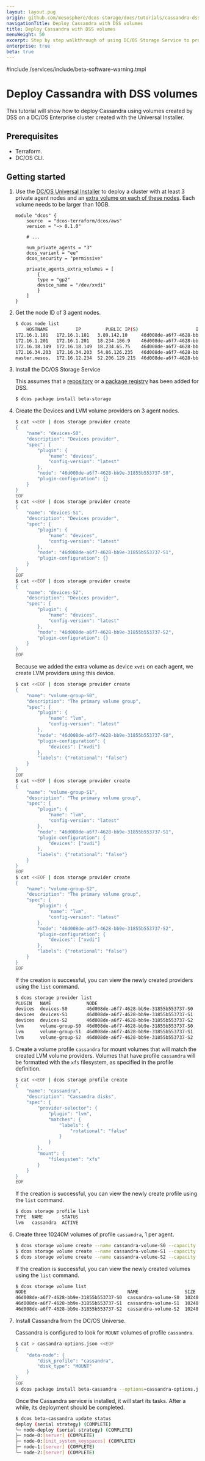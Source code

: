```yaml
---
layout: layout.pug
origin: github.com/mesosphere/dcos-storage/docs/tutorials/cassandra-dss-volumes/index.md
navigationTitle: Deploy Cassandra with DSS volumes
title: Deploy Cassandra with DSS volumes
menuWeight: 50
excerpt: Step by step walkthrough of using DC/OS Storage Service to provide volumes to a Cassandra service.
enterprise: true
beta: true
---
```

#include /services/include/beta-software-warning.tmpl

# Deploy Cassandra with DSS volumes

This tutorial will show how to deploy Cassandra using volumes created by DSS on
a DC/OS Enterprise cluster created with the Universal Installer.

## Prerequisites

- Terraform.
- DC/OS CLI.

## Getting started

1. Use the [DC/OS Universal Installer](/latest/installing/evaluation/) to deploy a cluster with at least 3 private agent nodes and an [extra volume on each of these nodes](../../install/provision-extra-volumes). Each volume needs to be larger than 10GB.

    ```hcl
    module "dcos" {
        source  = "dcos-terraform/dcos/aws"
        version = "~> 0.1.0"

        # ...

        num_private_agents = "3"
        dcos_variant = "ee"
        dcos_security = "permissive"

        private_agents_extra_volumes = [
            {
            type = "gp2"
            device_name = "/dev/xvdi"
            }
        ]
    }
    ```

1. Get the node ID of 3 agent nodes.

    ```bash
    $ dcos node list
        HOSTNAME          IP         PUBLIC IP(S)                     ID                          TYPE         REGION       ZONE     
    172.16.1.181   172.16.1.181   3.89.142.10     46d008de-a6f7-4628-bb9e-31855b553737-S3  agent (public)   us-east-1  us-east-1a  
    172.16.1.201   172.16.1.201   18.234.186.9    46d008de-a6f7-4628-bb9e-31855b553737-S2  agent            us-east-1  us-east-1a  
    172.16.18.149  172.16.18.149  18.234.65.75    46d008de-a6f7-4628-bb9e-31855b553737-S1  agent            us-east-1  us-east-1b  
    172.16.34.203  172.16.34.203  54.86.126.235   46d008de-a6f7-4628-bb9e-31855b553737-S0  agent            us-east-1  us-east-1c  
    master.mesos.  172.16.12.234  52.206.129.215  46d008de-a6f7-4628-bb9e-31855b553737     master (leader)  us-east-1  us-east-1a
    ```

1. Install the DC/OS Storage Service

    This assumes that a [repository](../../install/artifacts-container-based) or a [package registry](../../install/package-registry-based) has been added for DSS.

    ```bash
    $ dcos package install beta-storage
    ```

1. Create the Devices and LVM volume providers on 3 agent nodes.

    ```bash
    $ cat <<EOF | dcos storage provider create
    {
        "name": "devices-S0",
        "description": "Devices provider",
        "spec": {
            "plugin": {
                "name": "devices",
                "config-version": "latest"
            },
            "node": "46d008de-a6f7-4628-bb9e-31855b553737-S0",
            "plugin-configuration": {}
        }
    }
    EOF
    $ cat <<EOF | dcos storage provider create
    {
        "name": "devices-S1",
        "description": "Devices provider",
        "spec": {
            "plugin": {
                "name": "devices",
                "config-version": "latest"
            },
            "node": "46d008de-a6f7-4628-bb9e-31855b553737-S1",
            "plugin-configuration": {}
        }
    }
    EOF
    $ cat <<EOF | dcos storage provider create
    {
        "name": "devices-S2",
        "description": "Devices provider",
        "spec": {
            "plugin": {
                "name": "devices",
                "config-version": "latest"
            },
            "node": "46d008de-a6f7-4628-bb9e-31855b553737-S2",
            "plugin-configuration": {}
        }
    }
    EOF
    ```

    Because we added the extra volume as device `xvdi` on each agent, we
    create LVM providers using this device. 

    ```bash
    $ cat <<EOF | dcos storage provider create
    {
        "name": "volume-group-S0",
        "description": "The primary volume group",
        "spec": {
            "plugin": {
                "name": "lvm",
                "config-version": "latest"
            },
            "node": "46d008de-a6f7-4628-bb9e-31855b553737-S0",
            "plugin-configuration": {
                "devices": ["xvdi"]
            },
            "labels": {"rotational": "false"}
        }
    }
    EOF
    $ cat <<EOF | dcos storage provider create
    {
        "name": "volume-group-S1",
        "description": "The primary volume group",
        "spec": {
            "plugin": {
                "name": "lvm",
                "config-version": "latest"
            },
            "node": "46d008de-a6f7-4628-bb9e-31855b553737-S1",
            "plugin-configuration": {
                "devices": ["xvdi"]
            },
            "labels": {"rotational": "false"}
        }
    }
    EOF
    $ cat <<EOF | dcos storage provider create
    {
        "name": "volume-group-S2",
        "description": "The primary volume group",
        "spec": {
            "plugin": {
                "name": "lvm",
                "config-version": "latest"
            },
            "node": "46d008de-a6f7-4628-bb9e-31855b553737-S2",
            "plugin-configuration": {
                "devices": ["xvdi"]
            },
            "labels": {"rotational": "false"}
        }
    }
    EOF
    ```

    If the creation is successful, you can view the newly created providers using the `list` command.

    ```bash
    $ dcos storage provider list
    PLUGIN   NAME             NODE                                     STATE
    devices  devices-S0       46d008de-a6f7-4628-bb9e-31855b553737-S0  ONLINE
    devices  devices-S1       46d008de-a6f7-4628-bb9e-31855b553737-S1  ONLINE
    devices  devices-S2       46d008de-a6f7-4628-bb9e-31855b553737-S2  ONLINE
    lvm      volume-group-S0  46d008de-a6f7-4628-bb9e-31855b553737-S0  ONLINE
    lvm      volume-group-S1  46d008de-a6f7-4628-bb9e-31855b553737-S1  ONLINE
    lvm      volume-group-S2  46d008de-a6f7-4628-bb9e-31855b553737-S2  ONLINE
    ```

1. Create a volume profile `cassandra` for mount volumes that will match the created LVM volume providers.
Volumes that have profile `cassandra` will be formatted with the `xfs` filesystem, as specified in the profile definition.

    ```bash
    $ cat <<EOF | dcos storage profile create
    {
        "name": "cassandra",
        "description": "Cassandra disks",
        "spec": {
            "provider-selector": {
                "plugin": "lvm",
                "matches": {
                    "labels": {
                        "rotational": "false"
                    }
                }
            },
            "mount": {
                "filesystem": "xfs"
            }
        }
    }
    EOF
    ```

    If the creation is successful, you can view the newly create profile using the `list` command.

    ```bash
    $ dcos storage profile list
    TYPE  NAME       STATUS
    lvm   cassandra  ACTIVE
    ```

1. Create three 10240M volumes of profile `cassandra`, 1 per agent.

    ```bash
    $ dcos storage volume create --name cassandra-volume-S0 --capacity 10240M --profile cassandra --node 46d008de-a6f7-4628-bb9e-31855b553737-S0
    $ dcos storage volume create --name cassandra-volume-S1 --capacity 10240M --profile cassandra --node 46d008de-a6f7-4628-bb9e-31855b553737-S1
    $ dcos storage volume create --name cassandra-volume-S2 --capacity 10240M --profile cassandra --node 46d008de-a6f7-4628-bb9e-31855b553737-S2
    ```

    If the creation is successful, you can view the newly created volumes using the `list` command.

    ```bash
    $ dcos storage volume list
    NODE                                     NAME                 SIZE    STATUS
    46d008de-a6f7-4628-bb9e-31855b553737-S0  cassandra-volume-S0  10240M  ONLINE
    46d008de-a6f7-4628-bb9e-31855b553737-S1  cassandra-volume-S1  10240M  ONLINE
    46d008de-a6f7-4628-bb9e-31855b553737-S2  cassandra-volume-S2  10240M  ONLINE
    ```

1. Install Cassandra from the DC/OS Universe.

    Cassandra is configured to look for `MOUNT` volumes of profile `cassandra`.

    ```bash
    $ cat > cassandra-options.json <<EOF
    {
        "data-node": {
            "disk_profile": "cassandra",
            "disk_type": "MOUNT"
        }
    }
    EOF
    $ dcos package install beta-cassandra --options=cassandra-options.json
    ```

    Once the Cassandra service is installed, it will start its tasks. After a while,
    its deployment should be completed.

    ```bash
    $ dcos beta-cassandra update status
    deploy (serial strategy) (COMPLETE)
    └─ node-deploy (serial strategy) (COMPLETE)
    ├─ node-0:[server] (COMPLETE)
    ├─ node-0:[init_system_keyspaces] (COMPLETE)
    ├─ node-1:[server] (COMPLETE)
    └─ node-2:[server] (COMPLETE)
    ```
